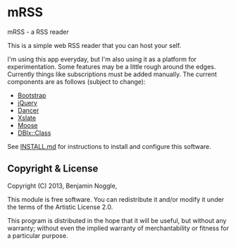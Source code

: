 mRSS
====

mRSS - a RSS reader

This is a simple web RSS reader that you can host your self.

I'm using this app everyday, but I'm also using it as a platform for experimentation.  Some features may be a little rough around the edges.  Currently things like subscriptions must be added manually.  The current components are as follows (subject to change):

* [Bootstrap](http://getbootstrap.com/) 
* [jQuery](http://jquery.com/)
* [Dancer](http://perldancer.org/)
* [Xslate](http://xslate.org/)
* [Moose](https://metacpan.org/pod/Moose)
* [DBIx::Class](https://metacpan.org/pod/DBIx::Class)  

See [INSTALL.md](INSTALL.md) for instructions to install and configure this software.

## Copyright & License

Copyright (C) 2013, Benjamin Noggle,

This module is free software.  You can redistribute it and/or
modify it under the terms of the Artistic License 2.0.

This program is distributed in the hope that it will be useful,
but without any warranty; without even the implied warranty of
merchantability or fitness for a particular purpose.
